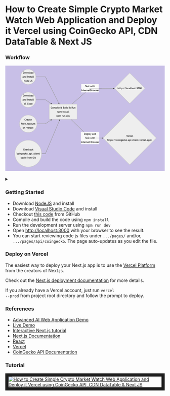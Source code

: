 
# How to Create Simple Crypto Market Watch Web Application and Deploy it Vercel using CoinGecko API, CDN DataTable & Next JS
### Workflow

![Alt text](wf.png)

<details>

<summary></summary>

```mermaid
graph LR
A((Download<br/>and Install<br/>Node JS)) --> F
B((Download<br/>and Install<br/>VS Code)) --> F
C((Create<br/>Free Account<br/>on 'Vercel')) --> F
D((Checkout<br/>'coingecko_api_client'<br/>code from Git)) --> F
F[Compile & Build & Run<br/>npm install<br/>npm run dev]
F -- Test with<br/>InternetBrowser --> H{http://localhost:3000}
F -- Deploy and<br/>Test with<br/>Internet Browser --> G{Vercel<br/>https://coingecko-api-client.vercel.app/}
```
</details>

### Getting Started
<ul>
<li>Download <a  href="https://nodejs.org/en/download">NodeJS</a> and install</li>
<li>Download <a  href="https://code.visualstudio.com/download">Visual Studio Code</a> and install</li>
<li>Checkout <a  href="https://github.com/lalumastan/coingecko_api_client.git">this code</a> from GitHub</li>
<li>Compile and build the code using <code>npm install</code></li>
<li>Run the development server using <code>npm run dev</code></li>
<li>Open <a  href="http://localhost:3000">http://localhost:3000</a> with your browser to see the result.</li>
<li>You can start reviewing code js files under <code>.../pages/</code> and/or, <code>.../pages/api/coingecko</code>. The page auto-updates as you edit the file.</li>
</ul>

### Deploy on Vercel
The easiest way to deploy your Next.js app is to use the [Vercel Platform](https://vercel.com/new?utm_medium=default-template&filter=next.js&utm_source=create-next-app&utm_campaign=create-next-app-readme) from the creators of Next.js.

Check out the [Next.js deployment documentation](https://nextjs.org/docs/deployment) for more details.

If you already have a Vercel account, just run <code>vercel --prod</code> from project root directory and follow the prompt to deploy.

### References
<ul>
<li><a  href="https://aiweb-icsdiscover.vercel.app/">Advanced AI Web Application Demo</a></li>
<li><a  href="https://coingecko-api-client.vercel.app">Live Demo</a></li>
<li><a  href="https://nextjs.org/learn">Interactive Next.js tutorial</a></li>
<li><a  href="https://nextjs.org/docs">Next.js Documentation</a></li>
<li><a  href="https://reactjs.org/">React</a></li>
<li><a  href="https://vercel.com">Vercel</a></li>
<li><a  href="https://www.coingecko.com/api/documentation">CoinGecko API Documentation</a></li>
</ul>

  

### Tutorial

<a  href="http://www.youtube.com/watch?feature=player_embedded&v=8DKcwd8DWHg"  target="_blank"><img  src="http://img.youtube.com/vi/8DKcwd8DWHg/0.jpg"  alt="How to Create Simple Crypto Market Watch Web Application and Deploy it Vercel using CoinGecko API, CDN DataTable & Next JS" width="240"  height="180"  border="10"  /></a>